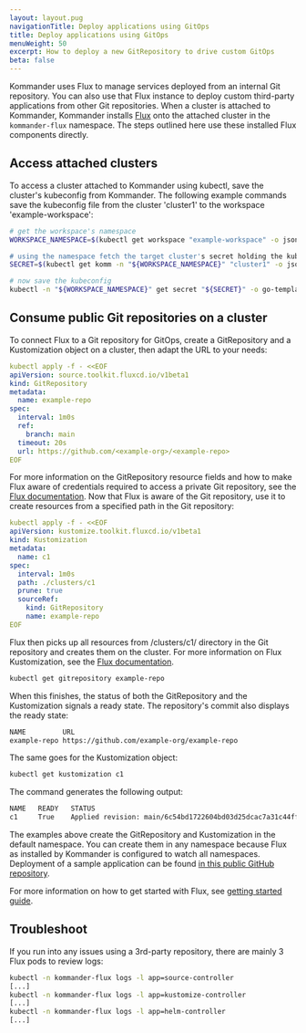 ```yaml
---
layout: layout.pug
navigationTitle: Deploy applications using GitOps
title: Deploy applications using GitOps
menuWeight: 50
excerpt: How to deploy a new GitRepository to drive custom GitOps
beta: false
---
```


Kommander uses Flux to manage services deployed from an internal Git repository. You can also use that Flux instance to deploy custom third-party applications from other Git repositories. When a cluster is attached to Kommander, Kommander installs [Flux][flux_website] onto the attached cluster in the `kommander-flux` namespace. The steps outlined here use these installed Flux components directly.

## Access attached clusters

To access a cluster attached to Kommander using kubectl, save the cluster's kubeconfig from Kommander. The following example commands save the kubeconfig file from the cluster 'cluster1' to the workspace 'example-workspace':

```bash
# get the workspace's namespace
WORKSPACE_NAMESPACE=$(kubectl get workspace "example-workspace" -o jsonpath='{.status.namespaceRef.name})

# using the namespace fetch the target cluster's secret holding the kubeconfig
SECRET=$(kubectl get komm -n "${WORKSPACE_NAMESPACE}" "cluster1" -o jsonpath='{.spec.kubeconfigRef.name}')

# now save the kubeconfig
kubectl -n "${WORKSPACE_NAMESPACE}" get secret "${SECRET}" -o go-template='{{.data.kubeconfig | base64decode}}' > cluster1-kubeconfig
```

## Consume public Git repositories on a cluster

To connect Flux to a Git repository for GitOps, create a GitRepository and a Kustomization object on a cluster, then adapt the URL to your needs:

```yaml
kubectl apply -f - <<EOF
apiVersion: source.toolkit.fluxcd.io/v1beta1
kind: GitRepository
metadata:
  name: example-repo
spec:
  interval: 1m0s
  ref:
    branch: main
  timeout: 20s
  url: https://github.com/<example-org>/<example-repo>
EOF
```

For more information on the GitRepository resource fields and how to make Flux aware of credentials required to access a private Git repository, see the [Flux documentation][flux_gitrepo]. Now that Flux is aware of the Git repository, use it to create resources from a specified path in the Git repository:

```yaml
kubectl apply -f - <<EOF
apiVersion: kustomize.toolkit.fluxcd.io/v1beta1
kind: Kustomization
metadata:
  name: c1
spec:
  interval: 1m0s
  path: ./clusters/c1
  prune: true
  sourceRef:
    kind: GitRepository
    name: example-repo
EOF
```

Flux then picks up all resources from /clusters/c1/ directory in the Git repository and creates them on the cluster. For more information on Flux Kustomization, see the [Flux documentation][flux_kustomization].

```bash
kubectl get gitrepository example-repo
```

When this finishes, the status of both the GitRepository and the Kustomization signals a ready state. The repository's commit also displays the ready state:

```sh
NAME         URL                                                        READY   STATUS                                                              AGE
example-repo https://github.com/example-org/example-repo                True    Fetched revision: master/6c54bd1722604bd03d25dcac7a31c44ff4e03c6a   11m
```

The same goes for the Kustomization object:

```bash
kubectl get kustomization c1
```

The command generates the following output:

```sh
NAME   READY   STATUS                                                            AGE
c1     True    Applied revision: main/6c54bd1722604bd03d25dcac7a31c44ff4e03c6a   8s
```

The examples above create the GitRepository and Kustomization in the default namespace. You can create them in any namespace because Flux as installed by Kommander is configured to watch all namespaces. Deployment of a sample application can be found [in this public GitHub repository][podinfo_app_deployment].

For more information on how to get started with Flux, see [getting started guide][flux_get_started].

## Troubleshoot

If you run into any issues using a 3rd-party repository, there are mainly 3 Flux pods to review logs:

```bash
kubectl -n kommander-flux logs -l app=source-controller
[...]
kubectl -n kommander-flux logs -l app=kustomize-controller
[...]
kubectl -n kommander-flux logs -l app=helm-controller
[...]
```

[flux_website]: https://fluxcd.io
[flux_gitrepo]: https://fluxcd.io/docs/components/source/gitrepositories/
[flux_kustomization]: https://fluxcd.io/docs/components/kustomize/kustomization/
[flux_docs]: https://fluxcd.io/docs
[flux_get_started]: https://fluxcd.io/docs/get-started/
[podinfo_app_deployment]: https://github.com/fluxcd/flux-get-started/blob/master/workloads/podinfo-dep.yaml
